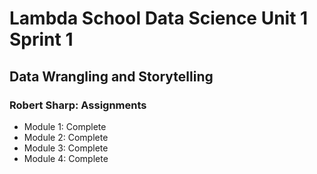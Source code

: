 # Lambda School Data Science Unit 1 Sprint 1
## Data Wrangling and Storytelling

### Robert Sharp: Assignments


- Module 1: Complete
- Module 2: Complete
- Module 3: Complete
- Module 4: Complete
